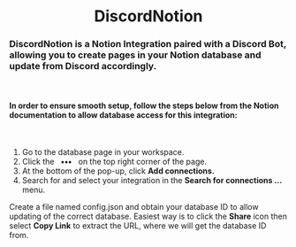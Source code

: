 
<h1 align='center'>DiscordNotion</h1>

<h3>DiscordNotion is a Notion Integration paired with a Discord Bot, allowing you to create pages in your Notion database and update from Discord accordingly.</h3>
<br/>

<h4>
In order to ensure smooth setup, follow the steps below from the Notion documentation to allow database access for this integration:
</h4>
<br/>

<ol>
<li>Go to the database page in your workspace.</li>
<li>Click the &nbsp; <b>•••</b> &nbsp; on the top right corner of the page.</li>
<li>At the bottom of the pop-up, click <b>Add connections.</b> </li>
<li>Search for and select your integration in the <b>Search for connections ... </b> &nbsp; menu.</li>
</ol>


Create a file named config.json and obtain your database ID to allow updating of the correct database. Easiest way is to click the <b>Share</b> icon then select <b>Copy Link</b> to extract the URL, where we will get the database ID from.
